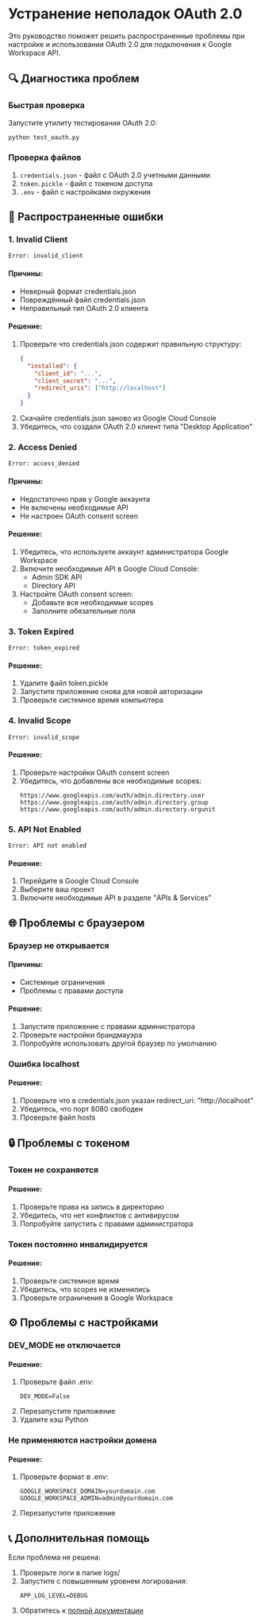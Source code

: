 # Устранение неполадок OAuth 2.0

Это руководство поможет решить распространенные проблемы при настройке и использовании OAuth 2.0 для подключения к Google Workspace API.

## 🔍 Диагностика проблем

### Быстрая проверка
Запустите утилиту тестирования OAuth 2.0:
```bash
python test_oauth.py
```

### Проверка файлов
1. `credentials.json` - файл с OAuth 2.0 учетными данными
2. `token.pickle` - файл с токеном доступа
3. `.env` - файл с настройками окружения

## 🚫 Распространенные ошибки

### 1. Invalid Client
```
Error: invalid_client
```
#### Причины:
- Неверный формат credentials.json
- Повреждённый файл credentials.json
- Неправильный тип OAuth 2.0 клиента

#### Решение:
1. Проверьте что credentials.json содержит правильную структуру:
   ```json
   {
     "installed": {
       "client_id": "...",
       "client_secret": "...",
       "redirect_uris": ["http://localhost"]
     }
   }
   ```
2. Скачайте credentials.json заново из Google Cloud Console
3. Убедитесь, что создали OAuth 2.0 клиент типа "Desktop Application"

### 2. Access Denied
```
Error: access_denied
```
#### Причины:
- Недостаточно прав у Google аккаунта
- Не включены необходимые API
- Не настроен OAuth consent screen

#### Решение:
1. Убедитесь, что используете аккаунт администратора Google Workspace
2. Включите необходимые API в Google Cloud Console:
   - Admin SDK API
   - Directory API
3. Настройте OAuth consent screen:
   - Добавьте все необходимые scopes
   - Заполните обязательные поля

### 3. Token Expired
```
Error: token_expired
```
#### Решение:
1. Удалите файл token.pickle
2. Запустите приложение снова для новой авторизации
3. Проверьте системное время компьютера

### 4. Invalid Scope
```
Error: invalid_scope
```
#### Решение:
1. Проверьте настройки OAuth consent screen
2. Убедитесь, что добавлены все необходимые scopes:
   ```
   https://www.googleapis.com/auth/admin.directory.user
   https://www.googleapis.com/auth/admin.directory.group
   https://www.googleapis.com/auth/admin.directory.orgunit
   ```

### 5. API Not Enabled
```
Error: API not enabled
```
#### Решение:
1. Перейдите в Google Cloud Console
2. Выберите ваш проект
3. Включите необходимые API в разделе "APIs & Services"

## 🌐 Проблемы с браузером

### Браузер не открывается
#### Причины:
- Системные ограничения
- Проблемы с правами доступа

#### Решение:
1. Запустите приложение с правами администратора
2. Проверьте настройки брандмауэра
3. Попробуйте использовать другой браузер по умолчанию

### Ошибка localhost
#### Решение:
1. Проверьте что в credentials.json указан redirect_uri: "http://localhost"
2. Убедитесь, что порт 8080 свободен
3. Проверьте файл hosts

## 🔒 Проблемы с токеном

### Токен не сохраняется
#### Решение:
1. Проверьте права на запись в директорию
2. Убедитесь, что нет конфликтов с антивирусом
3. Попробуйте запустить с правами администратора

### Токен постоянно инвалидируется
#### Решение:
1. Проверьте системное время
2. Убедитесь, что scopes не изменились
3. Проверьте ограничения в Google Workspace

## ⚙️ Проблемы с настройками

### DEV_MODE не отключается
#### Решение:
1. Проверьте файл .env:
   ```env
   DEV_MODE=False
   ```
2. Перезапустите приложение
3. Удалите кэш Python

### Не применяются настройки домена
#### Решение:
1. Проверьте формат в .env:
   ```env
   GOOGLE_WORKSPACE_DOMAIN=yourdomain.com
   GOOGLE_WORKSPACE_ADMIN=admin@yourdomain.com
   ```
2. Перезапустите приложение

## 📞 Дополнительная помощь

Если проблема не решена:
1. Проверьте логи в папке logs/
2. Запустите с повышенным уровнем логирования:
   ```env
   APP_LOG_LEVEL=DEBUG
   ```
3. Обратитесь к [полной документации](OAUTH2_PRIORITY_SETUP.md)
